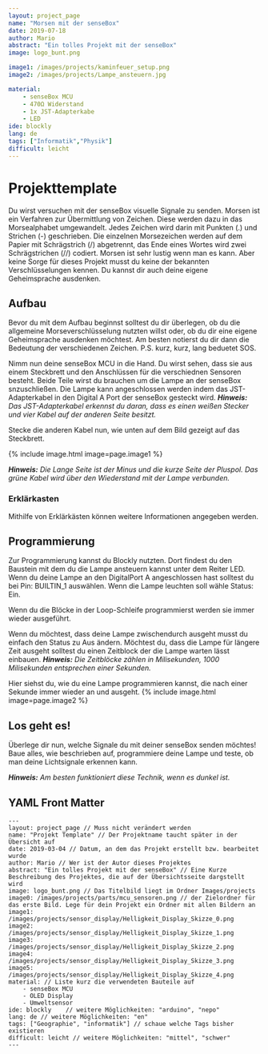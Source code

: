 ```yaml
---
layout: project_page
name: "Morsen mit der senseBox"
date: 2019-07-18
author: Mario
abstract: "Ein tolles Projekt mit der senseBox"
image: logo_bunt.png

image1: /images/projects/kaminfeuer_setup.png
image2: /images/projects/Lampe_ansteuern.jpg

material:
    - senseBox MCU
    - 470Ω Widerstand
    - 1x JST-Adapterkabe
    - LED
ide: blockly    
lang: de
tags: ["Informatik","Physik"]
difficult: leicht
---
```

# Projekttemplate
Du wirst versuchen mit der senseBox visuelle Signale zu senden. 
Morsen ist ein Verfahren zur Übermittlung von Zeichen. Diese werden dazu in das Morsealphabet umgewandelt. 
Jedes Zeichen wird darin mit Punkten (.) und Strichen (-) geschrieben. Die einzelnen Morsezeichen werden auf dem Papier mit Schrägstrich (/) abgetrennt, das Ende eines Wortes wird zwei Schrägstrichen (//) codiert.
Morsen ist sehr lustig wenn man es kann.
Aber keine Sorge für dieses Projekt musst du keine der bekannten Verschlüsselungen kennen. Du kannst dir auch deine eigene Geheimsprache ausdenken. 


## Aufbau

Bevor du mit dem Aufbau beginnst solltest du dir überlegen, ob du die allgemeine Morseverschlüsselung nutzten willst oder, ob du dir eine eigene Geheimsprache ausdenken möchtest.
Am besten notierst du dir dann die Bedeutung der verschiedenen Zeichen. 
P.S. kurz, kurz, lang beduetet SOS.

Nimm nun deine senseBox MCU in die Hand. Du wirst sehen, dass sie aus einem Steckbrett und den Anschlüssen für die verschiednen Sensoren besteht.
Beide Teile wirst du brauchen um die Lampe an der senseBox snzuschließen. 
Die Lampe kann angeschlossen werden indem das JST-Adapterkabel in den Digital A Port der senseBox gesteckt wird.
***Hinweis:*** *Das JST-Adapterkabel erkennst du daran, dass es einen weißen Stecker und vier Kabel auf der anderen Seite besitzt.*

Stecke die anderen Kabel nun, wie unten auf dem Bild gezeigt auf das Steckbrett.

{% include image.html image=page.image1 %}

***Hinweis:*** *Die Lange Seite ist der Minus und die kurze Seite der Pluspol. Das grüne Kabel wird über den Wiederstand mit der Lampe verbunden.*

<div class="panel panel-info">
  <div class="panel-heading">
    <h3 class="panel-title">Erklärkasten</h3>
  </div>
  <div class="panel-body">
Mithilfe von Erklärkästen können weitere Informationen angegeben werden.
  </div>
</div>

## Programmierung

Zur Programmierung kannst du Blockly nutzten. Dort findest du den Baustein mit dem du die Lampe ansteuern kannst unter dem Reiter LED.
Wenn du deine Lampe an den DigitalPort A angeschlossen hast solltest du bei Pin: BUILTIN_1 auswählen. 
Wenn die Lampe leuchten soll wähle Status: Ein.

Wenn du die Blöcke in der Loop-Schleife programmierst werden sie immer wieder ausgeführt.

Wenn du möchtest, dass deine Lampe zwischendurch ausgeht musst du einfach den Status zu Aus ändern.
Möchtest du, dass die Lampe für längere Zeit ausgeht solltest du einen Zeitblock der die Lampe warten lässt einbauen.
***Hinweis:*** *Die Zeitblöcke zählen in Milisekunden, 1000 Milisekunden entsprechen einer Sekunden.*

Hier siehst du, wie du eine Lampe programmieren kannst, die nach einer Sekunde immer wieder an und ausgeht.
{% include image.html image=page.image2 %}

## Los geht es!

Überlege dir nun, welche Signale du mit deiner senseBox senden möchtes! Baue alles, wie beschrieben auf, programmiere deine Lampe und teste, ob man deine Lichtsignale erkennen kann.

***Hinweis:*** *Am besten funktioniert diese Technik, wenn es dunkel ist.*

## YAML Front Matter

```
---
layout: project_page // Muss nicht verändert werden
name: "Projekt Template" // Der Projektname taucht später in der Übersicht auf
date: 2019-03-04 // Datum, an dem das Projekt erstellt bzw. bearbeitet wurde 
author: Mario // Wer ist der Autor dieses Projektes
abstract: "Ein tolles Projekt mit der senseBox" // Eine Kurze Beschreibung des Projektes, die auf der Übersichtsseite dargstellt wird
image: logo_bunt.png // Das Titelbild liegt im Ordner Images/projects
image0: /images/projects/parts/mcu_sensoren.png // der Zielordner für das erste Bild. Lege für dein Projekt ein Ordner mit allen Bildern an
image1: /images/projects/sensor_display/Helligkeit_Display_Skizze_0.png
image2: /images/projects/sensor_display/Helligkeit_Display_Skizze_1.png
image3: /images/projects/sensor_display/Helligkeit_Display_Skizze_2.png
image4: /images/projects/sensor_display/Helligkeit_Display_Skizze_3.png
image5: /images/projects/sensor_display/Helligkeit_Display_Skizze_4.png
material: // Liste kurz die verwendeten Bauteile auf
    - senseBox MCU 
    - OLED Display
    - Umweltsensor
ide: blockly    // weitere Möglichkeiten: "arduino", "nepo"
lang: de // weitere Möglichkeiten: "en"
tags: ["Geographie", "informatik"] // schaue welche Tags bisher existieren
difficult: leicht // weitere Möglichkeiten: "mittel", "schwer"
---
```
